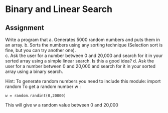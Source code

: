 # Binary and Linear Search

## Assignment

Write a program that 
a.	Generates 5000 random numbers and puts them in an array.
b.	Sorts the numbers using any sorting technique (Selection sort is fine, but you can try another one).  
c.	Ask the user for a number between 0 and 20,000 and search for it in your sorted array using a simple linear search. Is this a good idea?
d.	Ask the user for a number between 0 and 20,000 and search for it in your sorted array using a binary search.

Hint: To generate random numbers you need to include this module:
import random
To get a random number w :  

```
w = random.randint(0,20000) 
```
This will give w a random value between 0 and 20,000
